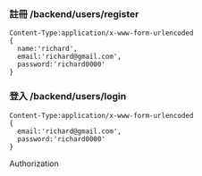 ### 註冊 /backend/users/register

```
Content-Type:application/x-www-form-urlencoded
{
  name:'richard',
  email:'richard@gmail.com',
  password:'richard0000'
}
```

### 登入 /backend/users/login

```
Content-Type:application/x-www-form-urlencoded
{
  email:'richard@gmail.com',
  password:'richard0000'
}
```


Authorization